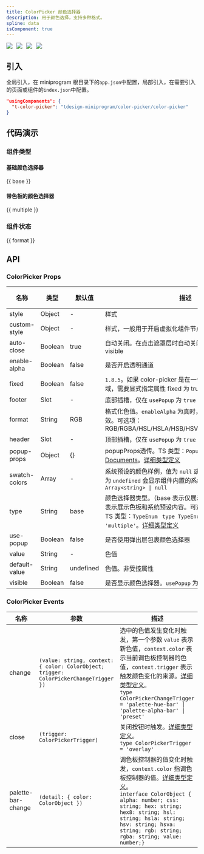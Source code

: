 ```yaml
---
title: ColorPicker 颜色选择器
description: 用于颜色选择，支持多种格式。
spline: data
isComponent: true
---
```


<span class="coverages-badge" style="margin-right: 10px"><img src="https://img.shields.io/badge/coverages%3A%20lines-94%25-blue" /></span><span class="coverages-badge" style="margin-right: 10px"><img src="https://img.shields.io/badge/coverages%3A%20functions-100%25-blue" /></span><span class="coverages-badge" style="margin-right: 10px"><img src="https://img.shields.io/badge/coverages%3A%20statements-94%25-blue" /></span><span class="coverages-badge" style="margin-right: 10px"><img src="https://img.shields.io/badge/coverages%3A%20branches-88%25-blue" /></span>

## 引入

全局引入，在 miniprogram 根目录下的`app.json`中配置，局部引入，在需要引入的页面或组件的`index.json`中配置。

```json
"usingComponents": {
  "t-color-picker": "tdesign-miniprogram/color-picker/color-picker"
}
```

## 代码演示

### 组件类型

#### 基础颜色选择器

{{ base }}

#### 带色板的颜色选择器

{{ multiple }}

### 组件状态

{{ format }}


## API

### ColorPicker Props

名称 | 类型 | 默认值 | 描述 | 必传
-- | -- | -- | -- | --
style | Object | - | 样式 | N
custom-style | Object | - | 样式，一般用于开启虚拟化组件节点场景 | N
auto-close | Boolean | true | 自动关闭。在点击遮罩层时自动关闭，不需要手动设置 visible | N
enable-alpha | Boolean | false | 是否开启透明通道 | N
fixed | Boolean | false | `1.8.5`。如果 color-picker 是在一个 `position:fixed` 的区域，需要显式指定属性 fixed 为 true | N
footer | Slot | - | 底部插槽，仅在 `usePopup` 为 `true` 时有效。[通用类型定义](https://github.com/Tencent/tdesign-miniprogram/blob/develop/src/common/common.ts) | N
format | String | RGB | 格式化色值。`enableAlpha` 为真时，`RGBA/HSLA/HSVA` 等值有效。可选项：RGB/RGBA/HSL/HSLA/HSB/HSV/HSVA/HEX/CMYK/CSS | N
header | Slot | - | 顶部插槽，仅在 `usePopup` 为 `true` 时有效。[通用类型定义](https://github.com/Tencent/tdesign-miniprogram/blob/develop/src/common/common.ts) | N
popup-props | Object | {} | popupProps透传。TS 类型：`PopupProps`，[Popup API Documents](./popup?tab=api)。[详细类型定义](https://github.com/Tencent/tdesign-miniprogram/tree/develop/src/color-picker/type.ts) | N
swatch-colors | Array | - | 系统预设的颜色样例，值为 `null` 或 `[]` 则不显示系统色，值为 `undefined` 会显示组件内置的系统默认色。TS 类型：`Array<string> \| null` | N
type | String | base | 颜色选择器类型。（base 表示仅展示系统预设内容; multiple 表示展示色板和系统预设内容。可选项：base/multiple。TS 类型：`TypeEnum ` `type TypeEnum = 'base' \| 'multiple'`。[详细类型定义](https://github.com/Tencent/tdesign-miniprogram/tree/develop/src/color-picker/type.ts) | N
use-popup | Boolean | false | 是否使用弹出层包裹颜色选择器 | N
value | String | - | 色值 | N
default-value | String | undefined | 色值。非受控属性 | N
visible | Boolean | false | 是否显示颜色选择器。`usePopup` 为 true 时有效 | N

### ColorPicker Events

名称 | 参数 | 描述
-- | -- | --
change | `(value: string, context: { color: ColorObject; trigger: ColorPickerChangeTrigger })` | 选中的色值发生变化时触发，第一个参数 `value` 表示新色值，`context.color` 表示当前调色板控制器的色值，`context.trigger` 表示触发颜色变化的来源。[详细类型定义](https://github.com/Tencent/tdesign-miniprogram/tree/develop/src/color-picker/type.ts)。<br/>`type ColorPickerChangeTrigger = 'palette-hue-bar' \| 'palette-alpha-bar' \| 'preset' `<br/>
close | `(trigger: ColorPickerTrigger)` | 关闭按钮时触发。[详细类型定义](https://github.com/Tencent/tdesign-miniprogram/tree/develop/src/color-picker/type.ts)。<br/>`type ColorPickerTrigger = 'overlay'`<br/>
palette-bar-change | `(detail: { color: ColorObject })` | 调色板控制器的值变化时触发，`context.color` 指调色板控制器的值。[详细类型定义](https://github.com/Tencent/tdesign-miniprogram/tree/develop/src/color-picker/type.ts)。<br/>`interface ColorObject { alpha: number; css: string; hex: string; hex8: string; hsl: string; hsla: string; hsv: string; hsva: string; rgb: string; rgba: string; value: number;}`<br/>
